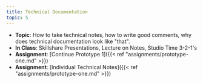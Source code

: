 ```yaml
---
title: Technical Documentation
topic: 5
---
```

- **Topic**: How to take technical notes, how to write good comments, why does technical documentation look like "that".
- **In Class**: Skillshare Presentations, Lecture on Notes, Studio Time 3-2-1's
- **Assignment**: [Continue Prototype 1]({{< ref "assignments/prototype-one.md" >}})
- **Assignment**: [Individual Technical Notes]({{< ref "assignments/prototype-one.md" >}})
